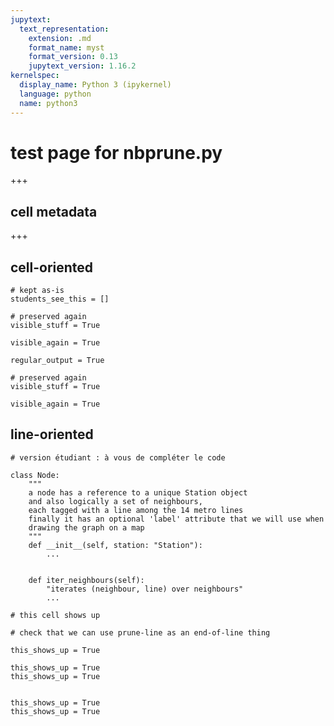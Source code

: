 ```yaml
---
jupytext:
  text_representation:
    extension: .md
    format_name: myst
    format_version: 0.13
    jupytext_version: 1.16.2
kernelspec:
  display_name: Python 3 (ipykernel)
  language: python
  name: python3
---
```


# test page for nbprune.py

+++

## cell metadata

+++

## cell-oriented

```{code-cell} ipython3
# kept as-is
students_see_this = []
```

```{code-cell} ipython3
# preserved again
visible_stuff = True
```

```{code-cell} ipython3
visible_again = True
```

```{code-cell} ipython3
regular_output = True
```

```{code-cell} ipython3
# preserved again
visible_stuff = True
```

```{code-cell} ipython3
visible_again = True
```

## line-oriented

```{code-cell} ipython3
# version étudiant : à vous de compléter le code

class Node:
    """
    a node has a reference to a unique Station object
    and also logically a set of neighbours,
    each tagged with a line among the 14 metro lines
    finally it has an optional 'label' attribute that we will use when
    drawing the graph on a map
    """
    def __init__(self, station: "Station"):
        ...


    def iter_neighbours(self):
        "iterates (neighbour, line) over neighbours"
        ...
```

```{code-cell} ipython3
# this cell shows up
```

```{code-cell} ipython3
# check that we can use prune-line as an end-of-line thing

this_shows_up = True

this_shows_up = True
this_shows_up = True


this_shows_up = True
this_shows_up = True
```
